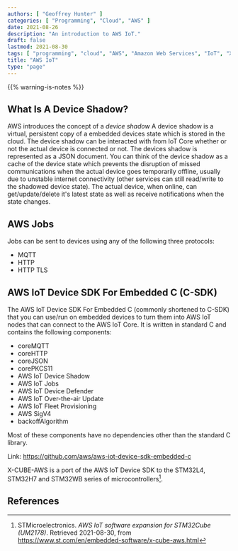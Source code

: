 ```yaml
---
authors: [ "Geoffrey Hunter" ]
categories: [ "Programming", "Cloud", "AWS" ]
date: 2021-08-26
description: "An introduction to AWS IoT."
draft: false
lastmod: 2021-08-30
tags: [ "programming", "cloud", "AWS", "Amazon Web Services", "IoT", "X-CUBE-AWS" ]
title: "AWS IoT"
type: "page"
---
```


{{% warning-is-notes %}}

## What Is A Device Shadow?

AWS introduces the concept of a _device shadow_ A device shadow is a virtual, persistent copy of a embedded devices state which is stored in the cloud. The device shadow can be interacted with from IoT Core whether or not the actual device is connected or not. The devices shadow is represented as a JSON document. You can think of the device shadow as a cache of the device state which prevents the disruption of missed communications when the actual device goes temporarily offline, usually due to unstable internet connectivity (other services can still read/write to the shadowed device state). The actual device, when online, can get/update/delete it's latest state as well as receive notifications when the state changes.

## AWS Jobs

Jobs can be sent to devices using any of the following three protocols:

* MQTT
* HTTP
* HTTP TLS

## AWS IoT Device SDK For Embedded C (C-SDK)

The AWS IoT Device SDK For Embedded C (commonly shortened to C-SDK) that you can use/run on embedded devices to turn them into AWS IoT nodes that can connect to the AWS IoT Core. It is written in standard C and contains the following components:

* coreMQTT
* coreHTTP
* coreJSON
* corePKCS11
* AWS IoT Device Shadow
* AWS IoT Jobs
* AWS IoT Device Defender
* AWS IoT Over-the-air Update
* AWS IoT Fleet Provisioning
* AWS SigV4
* backoffAlgorithm

Most of these components have no dependencies other than the standard C library.

Link: https://github.com/aws/aws-iot-device-sdk-embedded-c

X-CUBE-AWS is a port of the AWS IoT Device SDK to the STM32L4, STM32H7 and STM32WB series of microcontrollers[^bib-stm-aws-iot].

## References

[^bib-stm-aws-iot]:  STMicroelectronics. _AWS IoT software expansion for STM32Cube (UM2178)_. Retrieved 2021-08-30, from https://www.st.com/en/embedded-software/x-cube-aws.html
